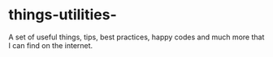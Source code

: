 # things-utilities-
A set of useful things, tips, best practices, happy codes and much more that I can find on the internet.
